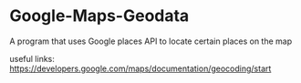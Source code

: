 # Google-Maps-Geodata
A program that uses Google places API to locate certain places on the map

useful links:
https://developers.google.com/maps/documentation/geocoding/start
